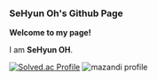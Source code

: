 ### SeHyun Oh's Github Page
**Welcome to my page!**

I am **SeHyun OH**.

[![Solved.ac Profile](http://mazassumnida.wtf/api/v2/generate_badge?boj=a125468937)](https://solved.ac/a125468937/)
![mazandi profile](http://mazandi.herokuapp.com/api?handle=a125468937&theme=warm)
